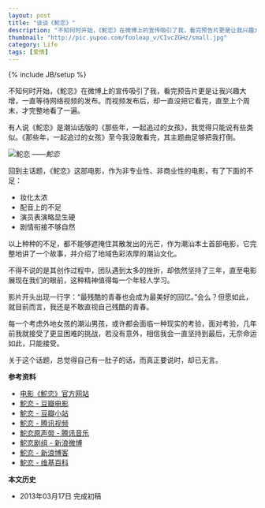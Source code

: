 ```yaml
---
layout: post
title: "谈谈《鮀恋》"
description: "不知何时开始，《鮀恋》在微博上的宣传吸引了我，看完预告片更是让我兴趣大增，一直等待网络视频的发布。而视频发布后，却一直没把它看完，直至上个周末，才完整地看了一遍。"
thumbnail: "http://pic.yupoo.com/fooleap_v/CIvcZGHz/small.jpg" 
category: Life 
tags: [爱情]
---
```

{% include JB/setup %}

不知何时开始，《鮀恋》在微博上的宣传吸引了我，看完预告片更是让我兴趣大增，一直等待网络视频的发布。而视频发布后，却一直没把它看完，直至上个周末，才完整地看了一遍。

有人说《鮀恋》是潮汕话版的《那些年，一起追过的女孩》，我觉得只能说有些类似。《那些年，一起追过的女孩》至今我没敢看完，其主题曲足够把我打倒。

![鮀恋](http://pic.yupoo.com/fooleap_v/CIvcZGHz/FXdN2.jpg)
*——鮀恋*

回到主话题，《鮀恋》这部电影，作为非专业性、非商业性的电影，有了下面的不足：

* 妆化太浓
* 配音上的不足
* 演员表演略显生硬
* 剧情衔接不够自然

以上种种的不足，都不能够遮掩住其散发出的光芒，作为潮汕本土首部电影，它完整地讲了一个故事，并介绍了地域色彩浓厚的潮汕文化。

不得不说的是其创作过程中，团队遇到太多的挫折，却依然坚持了三年，直至电影展现在我们的眼前，这种精神值得每一个年轻人学习。

影片开头出现一行字：“最残酷的青春也会成为最美好的回忆。”会么？但愿如此，就目前而言，我还是不敢直视自己残酷的青春。

每一个考虑外地女孩的潮汕男孩，或许都会面临一种现实的考验，面对考验，几年前我就接受了更显困难的挑战，若没有意外，相信我会一直坚持到最后，无奈命运如此，只能接受。

关于这个话题，总觉得自己有一肚子的话，而真正要说时，却已无言。

**参考资料**

* [电影《鮀恋》官方网站](http://tuolian.st001.com/)
* [鮀恋 - 豆瓣电影](http://movie.douban.com/subject/19964002/)
* [鮀恋 - 豆瓣小站](http://site.douban.com/loveswatow/)
* [鮀恋 - 腾讯视频](http://v.qq.com/cover/u/ulu3mcsuinlofi7.html)
* [鮀恋原声带 - 腾讯音乐](http://y.qq.com/#type=album&id=419070)
* [鮀恋剧组 - 新浪微博](http://weibo.com/208080754)
* [鮀恋 - 新浪博客](http://blog.sina.com.cn/u/1894973230)
* [鮀恋 - 维基百科](http://zh.wikipedia.org/wiki/鮀恋)

**本文历史**

* 2013年03月17日 完成初稿
